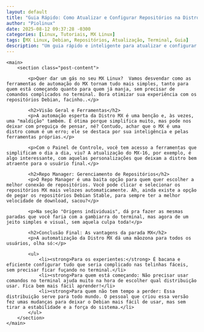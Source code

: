 ```yaml
---
layout: default
title: "Guia Rápido: Como Atualizar e Configurar Repositórios na Distro MX Linux"
author: "Piolinux"
date: 2025-08-12 09:37:28 -0300
categories: [Linux, Tutoriais, MX Linux]
tags: [MX Linux, Debian, Repositórios, Atualização, Terminal, Guia]
description: "Um guia rápido e inteligente para atualizar e configurar repositórios na Distro MX Linux, usando suas ferramentas gráficas para iniciantes e experientes."
---
```




    <main>
        <section class="post-content">
                   
            <p>Quer dar um gás no seu MX Linux?  Vamos desvendar como as ferramentas de automação do MX tornam tudo mais simples, tanto para quem está começando quanto para quem já manja, sem precisar de comandos complicados no terminal. Bora otimizar sua experiência com os repositórios Debian, facinho..</p>
            
            <h2>Visão Geral e Ferramentas</h2>
            <p>A automação esperta da Distro MX é uma benção e, às vezes, uma "maldição" também. É ótima porque simplifica muito, mas pode nos deixar com preguiça de pensar, né? Contudo, achar que o MX é uma distro comum é um erro; ele se destaca por sua inteligência e pelas ferramentas próprias.</p>
            
            <p>Com o Painel de Controle, você tem acesso a ferramentas que simplificam o dia a dia, viu? A atualização do MX-16, por exemplo, é algo interessante, com aquelas personalizações que deixam a distro bem atraente para o usuário final.</p>
            
            <h2>Repo Manager: Gerenciamento de Repositórios</h2>
            <p>O Repo Manager é uma baita opção para quem quer escolher a melhor conexão de repositórios. Você pode clicar e selecionar os repositórios MX mais velozes automaticamente. Ah, ainda existe a opção de pegar os repositórios Debian Stable, para sempre ter a melhor velocidade de download, sacou?</p>
            
            <p>Na seção "Origens individuais", dá pra fazer as mesmas paradas que você faria com a gambiarra do terminal, mas agora de um jeito simples e visual, sem aquela culpa toda!</p>
            
            <h2>Conclusão Final: As vantagens da parada MX</h2>
            <p>A automatização da Distro MX dá uma mãozona para todos os usuários, olha só:</p>
            
            <ul>
                <li><strong>Para os experientes:</strong> É bacana e eficiente configurar tudo que seria complicado nas telinhas fáceis, sem precisar ficar fuçando no terminal.</li>
                <li><strong>Para quem está começando: Não precisar usar comandos no terminal ajuda muito na hora de escolher qual distribuição usar. Fica bem mais fácil aprender!</li>
                <li><strong>Para quem não tem tempo a perder: Essa distribuição serve para todo mundo. O pessoal que criou essa versão fez umas mudanças para deixar o Debian mais fácil de usar, mas sem tirar a estabilidade e a força do sistema.</li>
            </ul>
        </section>
    </main>
